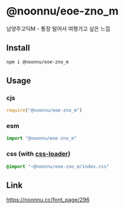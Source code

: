 # @noonnu/eoe-zno_m
남양주고딕M - 통장 털어서 여행가고 싶은 느낌

## Install
```sh
npm i @noonnu/eoe-zno_m
```
## Usage
### cjs
```js
require("@noonnu/eoe-zno_m")
```
### esm
```js
import "@noonnu/eoe-zno_m"
```
### css (with [css-loader](https://github.com/webpack-contrib/css-loader))
```css
@import "~@noonnu/eoe-zno_m/index.css"
```

## Link
https://noonnu.cc/font_page/296
